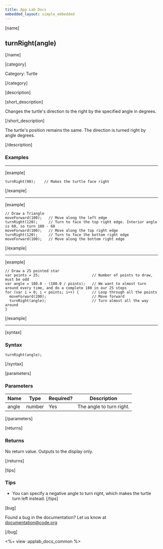 ```yaml
---
title: App Lab Docs
embedded_layout: simple_embedded
---
```


[name]

## turnRight(angle)

[/name]


[category]

Category: Turtle

[/category]

[description]

[short_description]

Changes the turtle's direction to the right by the specified angle in degrees.

[/short_description]

The turtle's position remains the same. The direction is turned right by angle degrees.

[/description]

### Examples
____________________________________________________

[example]


```
turnRight(90);    // Makes the turtle face right
```

[/example]

____________________________________________________

[example]


```
// Draw a Triangle
moveForward(100);   // Move along the left edge
turnRight(120);     // Turn to face the top right edge. Interior angle is 60, so turn 180 - 60
moveForward(100);   // Move along the top right edge
turnRight(120);     // Turn to face the bottom right edge
moveForward(100);   // Move along the bottom right edge
```

[/example]

____________________________________________________

[example]


```
// Draw a 25 pointed star
var points = 25;                        // Number of points to draw, must be odd
var angle = 180.0 - (180.0 / points);   // We want to almost turn around every time, and do a complete 180 in our 25 steps
for (var i = 0; i < points; i++) {      // Loop through all the points
  moveForward(200);                     // Move forward
  turnRight(angle);                     // Turn almost all the way around
}
```

[/example]

____________________________________________________

[syntax]

### Syntax

```
turnRight(angle);
```

[/syntax]

[parameters]

### Parameters

| Name  | Type | Required? | Description |
|-----------------|------|-----------|-------------|
| angle | number | Yes | The angle to turn right.  |

[/parameters]

[returns]

### Returns
No return value. Outputs to the display only.

[/returns]

[tips]

### Tips
- You can specify a negative angle to turn right, which makes the turtle turn left instead.
[/tips]

[bug]

Found a bug in the documentation? Let us know at documentation@code.org

[/bug]

<%= view :applab_docs_common %>
